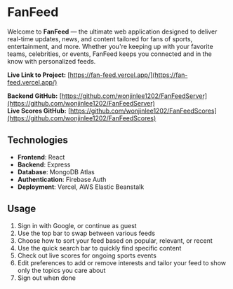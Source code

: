 # FanFeed

Welcome to **FanFeed** — the ultimate web application designed to deliver real-time updates, news, and content tailored for fans of sports, entertainment, and more. Whether you're keeping up with your favorite teams, celebrities, or events, FanFeed keeps you connected and in the know with personalized feeds.

**Live Link to Project:** [https://fan-feed.vercel.app/](https://fan-feed.vercel.app/)

**Backend GitHub:** [https://github.com/wonjinlee1202/FanFeedServer](https://github.com/wonjinlee1202/FanFeedServer) <br />
**Live Scores GitHub:** [https://github.com/wonjinlee1202/FanFeedScores](https://github.com/wonjinlee1202/FanFeedScores)

## Technologies
- **Frontend**: React
- **Backend**: Express
- **Database**: MongoDB Atlas
- **Authentication**: Firebase Auth
- **Deployment**: Vercel, AWS Elastic Beanstalk

## Usage

1. Sign in with Google, or continue as guest
2. Use the top bar to swap between various feeds
3. Choose how to sort your feed based on popular, relevant, or recent
4. Use the quick search bar to quickly find specific content
5. Check out live scores for ongoing sports events
6. Edit preferences to add or remove interests and tailor your feed to show only the topics you care about
7. Sign out when done
